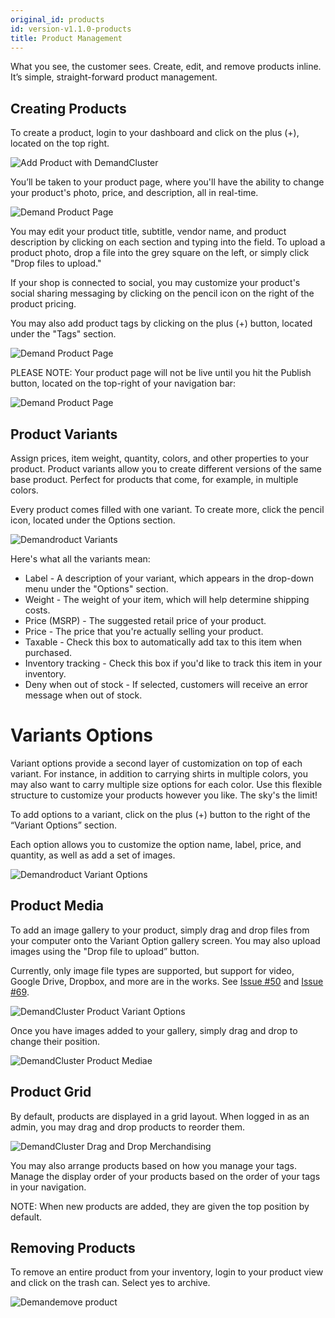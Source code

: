 ```yaml
---
original_id: products
id: version-v1.1.0-products
title: Product Management
---
```

    
What you see, the customer sees. Create, edit, and remove products inline. It’s simple, straight-forward product management.

## Creating Products

To create a product, login to your dashboard and click on the plus (+), located on the top right.

![](/assets/admin-dashboard-panel-home.png "Add Product with DemandCluster")

You’ll be taken to your product page, where you'll have the ability to change your product's photo, price, and description, all in real-time.

![](/assets/admin-product-details-page.png "Demand Product Page")

You may edit your product title, subtitle, vendor name, and product description by clicking on each section and typing into the field. To upload a product photo, drop a file into the grey square on the left, or simply click "Drop files to upload."

If your shop is connected to social, you may customize your product's social sharing messaging by clicking on the pencil icon on the right of the product pricing.

You may also add product tags by clicking on the plus (+) button, located under the "Tags" section.

![](/assets/admin-product-details-tag.png "Demand Product Page")

PLEASE NOTE: Your product page will not be live until you hit the Publish button, located on the top-right of your navigation bar:

![](/assets/admin-product-publish.png "Demand Product Page")

## Product Variants

Assign prices, item weight, quantity, colors, and other properties to your product. Product variants allow you to create different versions of the same base product. Perfect for products that come, for example, in multiple colors.

Every product comes filled with one variant. To create more, click the pencil icon, located under the Options section.

![](/assets/admin-product-variant.png "Demandroduct Variants")

Here's what all the variants mean:

- Label - A description of your variant, which appears in the drop-down menu under the "Options" section.
- Weight - The weight of your item, which will help determine shipping costs.
- Price (MSRP) - The suggested retail price of your product.
- Price - The price that you're actually selling your product.
- Taxable - Check this box to automatically add tax to this item when purchased.
- Inventory tracking - Check this box if you'd like to track this item in your inventory.
- Deny when out of stock - If selected, customers will receive an error message when out of stock.

# Variants Options

Variant options provide a second layer of customization on top of each variant. For instance, in addition to carrying shirts in multiple colors, you may also want to carry multiple size options for each color. Use this flexible structure to customize your products however you like. The sky's the limit!

To add options to a variant, click on the plus (+) button to the right of the “Variant Options” section.

Each option allows you to customize the option name, label, price, and quantity, as well as add a set of images.

![](/assets/admin-product-variant-2.png "Demandroduct Variant Options")

## Product Media

To add an image gallery to your product, simply drag and drop files from your computer onto the Variant Option gallery screen. You may also upload images using the "Drop file to upload” button.

Currently, only image file types are supported, but support for video, Google Drive, Dropbox, and more are in the works. See [Issue #50](https://github.com/reactioncommerce/reaction/issues/50) and [Issue #69](https://github.com/reactioncommerce/reaction/issues/69).

![](/assets/admin-product-variant-options.png "DemandCluster Product Variant Options")

Once you have images added to your gallery, simply drag and drop to change their position.

![](/assets/admin-product-variant-3.png "DemandCluster Product Mediae")

## Product Grid

By default, products are displayed in a grid layout. When logged in as an admin, you may drag and drop products to reorder them.

![](/assets/admin-product-grid.png "DemandCluster Drag and Drop Merchandising")

You may also arrange products based on how you manage your tags. Manage the display order of your products based on the order of your tags in your navigation.

NOTE: When new products are added, they are given the top position by default.

## Removing Products

To remove an entire product from your inventory, login to your product view and click on the trash can. Select yes to archive.

![](/assets/admin-product-delete.png "Demandemove product")
